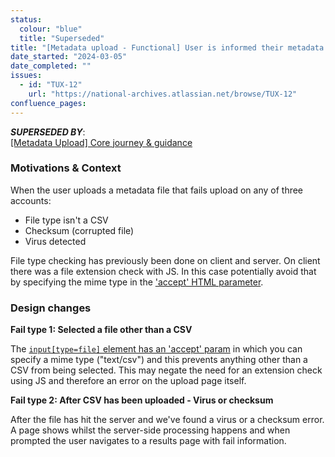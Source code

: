 ```yaml
---
status:
  colour: "blue"
  title: "Superseded"
title: "[Metadata upload - Functional] User is informed their metadata upload has failed"
date_started: "2024-03-05"
date_completed: ""
issues:
  - id: "TUX-12"
    url: "https://national-archives.atlassian.net/browse/TUX-12"
confluence_pages:
---
```


_**SUPERSEDED BY**_:<br>
[[Metadata Upload] Core journey & guidance](/prototype-version/13)

### Motivations & Context

When the user uploads a metadata file that fails upload on any of three accounts:  
- File type isn't a CSV
- Checksum (corrupted file)
- Virus detected

File type checking has previously been done on client and server. On client there was a file extension check with JS. In this case potentially avoid that by specifying the mime type in the ['accept' HTML parameter](https://developer.mozilla.org/en-US/docs/Web/HTML/Element/input/file#unique_file_type_specifiers).


### Design changes

**Fail type 1: Selected a file other than a CSV**  

The [`input[type=file]` element has an 'accept' param](https://developer.mozilla.org/en-US/docs/Web/HTML/Element/input/file#unique_file_type_specifiers)  in which you can specify a mime type ("text/csv") and this prevents anything other than a CSV from being selected. This may negate the need for an extension check using JS and therefore an error on the upload page itself.

**Fail type 2: After CSV has been uploaded - Virus or checksum**  

After the file has hit the server and we've found a virus or a checksum error. A page shows whilst the server-side processing happens and when prompted the user navigates to a results page with fail information.
